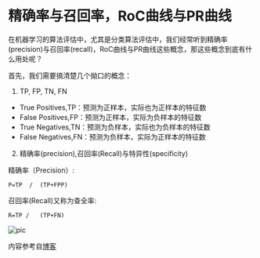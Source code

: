 # 精确率与召回率，RoC曲线与PR曲线

在机器学习的算法评估中，尤其是分类算法评估中，我们经常听到精确率(precision)与召回率(recall)，RoC曲线与PR曲线这些概念，那这些概念到底有什么用处呢？

首先，我们需要搞清楚几个拗口的概念：

1. TP, FP, TN, FN
* True Positives,TP：预测为正样本，实际也为正样本的特征数
* False Positives,FP：预测为正样本，实际为负样本的特征数
* True Negatives,TN：预测为负样本，实际也为负样本的特征数
* False Negatives,FN：预测为负样本，实际为正样本的特征数

2. 精确率(precision),召回率(Recall)与特异性(specificity)

精确率（Precision）:

```
P=TP  /  (TP+FPP)

```

召回率(Recall)又称为查全率:


```
R=TP /   (TP+FN)

```

![pic](http://images2015.cnblogs.com/blog/1042406/201610/1042406-20161024164359046-1869944207.png)

内容参考自[博客](http://www.cnblogs.com/pinard/p/5993450.html)
